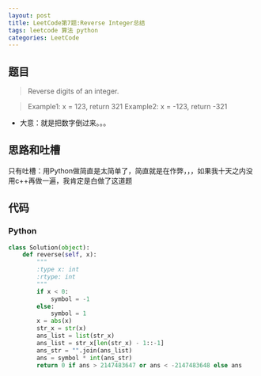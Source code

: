 ```yaml
---
layout: post
title: LeetCode第7题:Reverse Integer总结
tags: leetcode 算法 python
categories: LeetCode
---
```


## 题目
> Reverse digits of an integer.

>Example1: x = 123, return 321
Example2: x = -123, return -321

* 大意：就是把数字倒过来。。。

## 思路和吐槽
只有吐槽：用Python做简直是太简单了，简直就是在作弊，，，如果我十天之内没用c++再做一遍，我肯定是白做了这道题

## 代码
### Python
~~~python
class Solution(object):
    def reverse(self, x):
        """
        :type x: int
        :rtype: int
        """
        if x < 0:
            symbol = -1
        else:
            symbol = 1
        x = abs(x)
        str_x = str(x)
        ans_list = list(str_x)
        ans_list = str_x[len(str_x) - 1::-1]
        ans_str = "".join(ans_list)
        ans = symbol * int(ans_str)
        return 0 if ans > 2147483647 or ans < -2147483648 else ans
~~~
